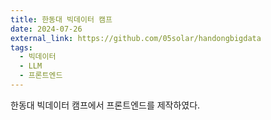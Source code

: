 ```yaml
---
title: 한동대 빅데이터 캠프 
date: 2024-07-26
external_link: https://github.com/05solar/handongbigdata
tags:
  - 빅데이터
  - LLM
  - 프론트엔드
---
```


한동대 빅데이터 캠프에서 프론트엔드를 제작하였다. 

<!--change-->
<!--change-->
